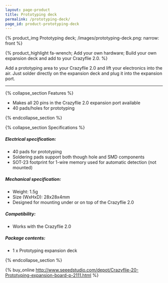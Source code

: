 ```yaml
---
layout: page-product
title: Prototyping deck
permalink: /prototyping-deck/
page_id: product-prototyping-deck
---
```


{% product_img Prototyping deck;
/images/prototyping-deck.png: narrow: front 
%}

{% product_highlight 
fa-wrench;
Add your own hardware;
Build your own expansion deck and add to your Crazyflie 2.0.
%}

Add a prototyping area to your Crazyflie 2.0 and lift your electronics
into the air. Just solder directly on the expansion deck and plug it
into the expansion port.

---

{% collapse_section Features %}

* Makes all 20 pins in the Crazyflie 2.0 expansion port available
* 40 pads/holes for prototyping

{% endcollapse_section %}

{% collapse_section Specifications %}
##### Electrical specification:

* 40 pads for prototyping
* Soldering pads support both though hole and SMD components
* SOT-23 footprint for 1-wire memory used for automatic detection (not mounted)

##### Mechanical specification:

* Weight: 1.5g
* Size (WxHxD): 28x28x4mm
* Designed for mounting under or on top of the Crazyflie 2.0

##### Compatibility:

* Works with the Crazyflie 2.0

##### Package contents:

* 1 x Prototyping expansion deck

{% endcollapse_section %}

{% buy_online http://www.seeedstudio.com/depot/Crazyflie-20-Prototyping-expansion-board-p-2111.html %}
